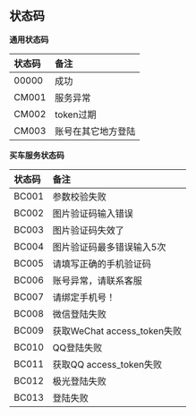 ## 状态码

**通用状态码**

| 状态码 | 备注               |
| :----- | :----------------- |
| 00000  | 成功               |
| CM001  | 服务异常           |
| CM002  | token过期          |
| CM003  | 账号在其它地方登陆 |

**买车服务状态码**

| 状态码 | 备注                        |
| :----- | :-------------------------- |
| BC001  | 参数校验失败                |
| BC002  | 图片验证码输入错误          |
| BC003  | 图片验证码失效了            |
| BC004  | 图片验证码最多错误输入5次   |
| BC005  | 请填写正确的手机验证码      |
| BC006  | 账号异常，请联系客服        |
| BC007  | 请绑定手机号！              |
| BC008  | 微信登陆失败                |
| BC009  | 获取WeChat access_token失败 |
| BC010  | QQ登陆失败                  |
| BC011  | 获取QQ access_token失败     |
| BC012  | 极光登陆失败                |
| BC013  | 登陆失败                    |